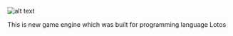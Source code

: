 ![alt text](https://github.com/ladroid/lotos-lang/blob/master/src/classes/engine/logo/logo.png)

This is new game engine which was built for programming language Lotos


